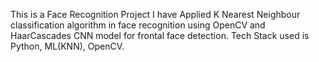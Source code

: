 This is a Face Recognition Project
I have Applied K Nearest Neighbour classification algorithm in face recognition using OpenCV and HaarCascades CNN model for frontal face detection.
Tech Stack used is Python, ML(KNN), OpenCV.
